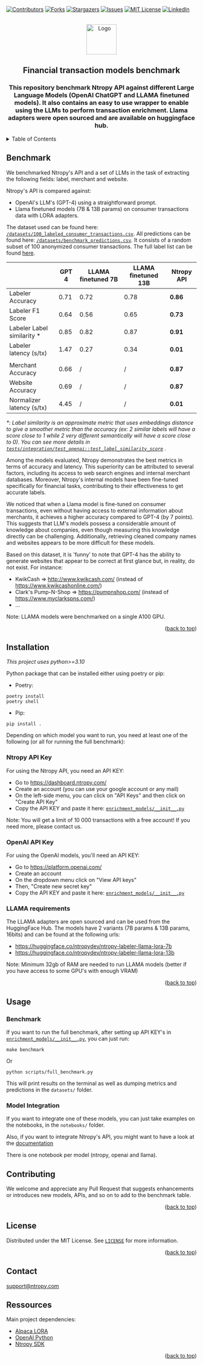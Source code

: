 <a name="readme-top"></a>

[![Contributors][contributors-shield]][contributors-url]
[![Forks][forks-shield]][forks-url]
[![Stargazers][stars-shield]][stars-url]
[![Issues][issues-shield]][issues-url]
[![MIT License][license-shield]][license-url]
[![LinkedIn][linkedin-shield]][linkedin-url]



<!-- PROJECT LOGO -->
<br />
<div align="center">
  <a href="https://github.com/ntropy-network/enrichment_models">
    <img src="https://developers.ntropy.com/img/ntropy-logo.svg" alt="Logo" width="80" height="80">
  </a>

  <h2 align="center">Financial transaction models benchmark</h2>

  <h3 align="center">This repository benchmark Ntropy API against different Large Language Models (OpenAI ChatGPT and LLAMA finetuned models). It also contains an easy to use wrapper to enable using the LLMs to perform transaction enrichment. Llama adapters were open sourced and are available on huggingface hub. </h3>
</div>



<!-- TABLE OF CONTENTS -->
<details>
  <summary>Table of Contents</summary>
  <ol>
    <li><a href="#benchmark">Benchmark</a></li>
    <li><a href="#usage">Installation</a></li>
    <li><a href="#usage">Usage</a></li>
    <li><a href="#contributing">Contributing</a></li>
    <li><a href="#license">License</a></li>
    <li><a href="#contact">Contact</a></li>
    <li><a href="#ressources">Ressources</a></li>
  </ol>
</details>



<!-- BENCHMARK -->
## Benchmark

We benchmarked Ntropy's API and a set of LLMs in the task of extracting the following fields: label, merchant and website.

Ntropy's API is compared against:
- OpenAI's LLM's (GPT-4) using a straightforward prompt.
- Llama finetuned models (7B & 13B params) on consumer transactions data with LORA adapters.

The dataset used can be found here: [`/datasets/100_labeled_consumer_transactions.csv`](https://github.com/ntropy-network/enrichment_models/blob/main/datasets/100_labeled_consumer_transactions.csv).
All predictions can be found here: [`/datasets/benchmark_predictions.csv`](https://github.com/ntropy-network/enrichment_models/blob/main/datasets/benchmark_predictions.csv).
It consists of a random subset of 100 anonymized consumer transactions.
The full label list can be found [here](https://api.ntropy.com/v2/labels/hierarchy/consumer).


|                           | GPT 4 | LLAMA finetuned 7B | LLAMA finetuned 13B | Ntropy API |
|---------------------------|-------|--------------------|---------------------|------------|
| Labeler Accuracy          | 0.71  | 0.72               | 0.78                | **0.86**       |
| Labeler F1 Score          | 0.64  | 0.56               | 0.65                | **0.73**       |
| Labeler Label similarity * | 0.85  | 0.82               | 0.87                | **0.91**       |
| Labeler latency (s/tx)    | 1.47  | 0.27               | 0.34                | **0.01**       |
|                           |       |                    |                     |              |
| Merchant Accuracy         | 0.66  |         /           |          /           | **0.87**       |
| Website Accuracy          | 0.69  |         /           |          /           | **0.87**       |
| Normalizer latency (s/tx) | 4.45  |         /           |          /           | **0.01**       |



_*: Label similarity is an approximate metric that uses embeddings distance to give a smoother metric than the accuracy (ex: 2 similar labels will have a score close to 1 while 2 very different semantically will have a score close to 0).
You can see more details in [`tests/integration/test_openai::test_label_similarity_score`](https://github.com/ntropy-network/enrichment_models/blob/main/tests/integration/test_openai.py#L29) ._

Among the models evaluated, Ntropy demonstrates the best metrics in terms of accuracy and latency. This superiority can be attributed to several factors, including its access to web search engines and internal merchant databases. Moreover, Ntropy's internal models have been fine-tuned specifically for financial tasks, contributing to their effectiveness to get accurate labels.

We noticed that when a Llama model is fine-tuned on consumer transactions, even without having access to external information about merchants, it achieves a higher accuracy compared to GPT-4 (by 7 points). This suggests that LLM's models possess a considerable amount of knowledge about companies, even though measuring this knowledge directly can be challenging. Additionally, retrieving cleaned company names and websites appears to be more difficult for these models.

Based on this dataset, it is 'funny' to note that GPT-4 has the ability to generate websites that appear to be correct at first glance but, in reality, do not exist. For instance:
- KwikCash => http://www.kwikcash.com/ (instead of https://www.kwikcashonline.com/)
- Clark's Pump-N-Shop => https://pumpnshop.com/ (instead of https://www.myclarkspns.com/)
- ...

Note: LLAMA models were benchmarked on a single A100 GPU.

<p align="right">(<a href="#readme-top">back to top</a>)</p>



<!-- INSTALLATION -->
## Installation

_This project uses python>=3.10_

Python package that can be installed either using poetry or pip:

- Poetry:

```
poetry install
poetry shell
```

- Pip:

```
pip install .
```

Depending on which model you want to run, you need at least one of the following (or all for running the full benchmark):

### Ntropy API Key

For using the Ntropy API, you need an API KEY:

- Go to https://dashboard.ntropy.com/
- Create an account (you can use your google account or any mail)
- On the left-side menu, you can click on "API Keys" and then click on "Create API Key"
- Copy the API KEY and paste it here: [`enrichment_models/__init__.py`](https://github.com/ntropy-network/enrichment_models/blob/main/enrichment_models/__init__.py)

Note: You will get a limit of 10 000 transactions with a free account! If you need more, please contact us.

### OpenAI API Key

For using the OpenAI models, you'll need an API KEY:

- Go to https://platform.openai.com/
- Create an account
- On the dropdown menu click on "View API keys"
- Then, "Create new secret key"
- Copy the API KEY and paste it here: [`enrichment_models/__init__.py`](https://github.com/ntropy-network/enrichment_models/blob/main/enrichment_models/__init__.py)


### LLAMA requirements

The LLAMA adapters are open sourced and can be used from the HuggingFace Hub.
The models have 2 variants (7B params & 13B params, 16bits) and can be found at the following urls:

-  https://huggingface.co/ntropydev/ntropy-labeler-llama-lora-7b
- https://huggingface.co/ntropydev/ntropy-labeler-llama-lora-13b

Note: Minimum 32gb of RAM are needed to run LLAMA models (better if you have access to some GPU's with enough VRAM)

<p align="right">(<a href="#readme-top">back to top</a>)</p>


<!-- USAGE EXAMPLES -->
## Usage

### Benchmark

If you want to run the full benchmark, after setting up API KEY's in [`enrichment_models/__init__.py`](https://github.com/ntropy-network/enrichment_models/blob/main/enrichment_models/__init__.py), you can just run:

```
make benchmark
```

Or

```
python scripts/full_benchmark.py
```

This will print results on the terminal as well as dumping metrics and predictions in the `datasets/` folder.

### Model Integration

If you want to integrate one of these models, you can just take examples on the notebooks, in the `notebooks/` folder.

Also, if you want to integrate Ntropy's API, you might want to have a look at the [documentation](https://developers.ntropy.com/)

There is one notebook per model (ntropy, openai and llama).


<!-- CONTRIBUTING -->
## Contributing

We welcome and appreciate any Pull Request that suggests enhancements or introduces new models, APIs, and so on to add to the benchmark table.

<p align="right">(<a href="#readme-top">back to top</a>)</p>


<!-- LICENSE -->
## License

Distributed under the MIT License. See [`LICENSE`](https://github.com/ntropy-network/enrichment_models/blob/main/LICENSE) for more information.

<p align="right">(<a href="#readme-top">back to top</a>)</p>



<!-- CONTACT -->
## Contact

[support@ntropy.com](support@ntropy.com)


<!-- ACKNOWLEDGMENTS -->
## Ressources

Main project dependencies:

* [Alpaca LORA](https://github.com/tloen/alpaca-lora)
* [OpenAI Python](https://github.com/openai/openai-python)
* [Ntropy SDK](https://github.com/ntropy-network/ntropy-sdk)

<p align="right">(<a href="#readme-top">back to top</a>)</p>



<!-- MARKDOWN LINKS & IMAGES -->
<!-- https://www.markdownguide.org/basic-syntax/#reference-style-links -->
[contributors-shield]: https://img.shields.io/github/contributors/ntropy-network/enrichment_models.svg?style=for-the-badge
[contributors-url]: https://github.com/ntropy-network/enrichment_models/graphs/contributors
[forks-shield]: https://img.shields.io/github/forks/ntropy-network/enrichment_models.svg?style=for-the-badge
[forks-url]: https://github.com/ntropy-network/enrichment_models/network/members
[stars-shield]: https://img.shields.io/github/stars/ntropy-network/enrichment_models.svg?style=for-the-badge
[stars-url]: https://github.com/ntropy-network/enrichment_models/stargazers
[issues-shield]: https://img.shields.io/github/issues/ntropy-network/enrichment_models.svg?style=for-the-badge
[issues-url]: https://github.com/ntropy-network/enrichment_models/issues
[license-shield]: https://img.shields.io/github/license/ntropy-network/enrichment_models.svg?style=for-the-badge
[license-url]: https://github.com/ntropy-network/enrichment_models/blob/main/LICENSE.txt
[linkedin-shield]: https://img.shields.io/badge/-LinkedIn-black.svg?style=for-the-badge&logo=linkedin&colorB=555
[linkedin-url]: https://www.linkedin.com/company/ntropy/
